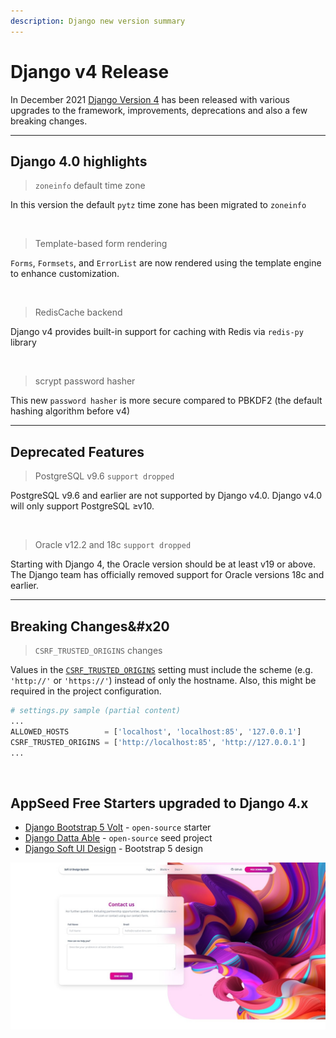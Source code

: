 ```yaml
---
description: Django new version summary
---
```


# Django v4 Release

In December 2021 [Django Version 4](https://docs.djangoproject.com/en/4.0/releases/4.0/) has been released with various upgrades to the framework, improvements, deprecations and also a few breaking changes.&#x20;

---

## Django 4.0 highlights

> `zoneinfo` default time zone

In this version the default `pytz` time zone has been migrated to `zoneinfo`&#x20;

<br />

> Template-based form rendering

`Forms`, `Formsets`, and `ErrorList` are now rendered using the template engine to enhance customization.

<br />

> RedisCache backend

Django v4 provides built-in support for caching with Redis via `redis-py` library

<br />

> scrypt password hasher

This new `password hasher` is more secure compared to PBKDF2 (the default hashing algorithm before v4)

---

## Deprecated Features

> PostgreSQL v9.6 `support dropped`

PostgreSQL v9.6 and earlier are not supported by Django v4.0. Django v4.0 will only support PostgreSQL ≥v10.

<br />

> Oracle v12.2 and 18c `support dropped`

Starting with Django 4, the Oracle version should be at least v19 or above. The Django team has officially removed support for Oracle versions 18c and earlier.

---

## Breaking Changes&#x20

> `CSRF_TRUSTED_ORIGINS` changes

Values in the [`CSRF_TRUSTED_ORIGINS`](https://docs.djangoproject.com/en/4.0/ref/settings/#std:setting-CSRF\_TRUSTED\_ORIGINS) setting must include the scheme (e.g. `'http://'` or `'https://'`) instead of only the hostname. Also, this might be required in the project configuration.&#x20;

```python
# settings.py sample (partial content)
...
ALLOWED_HOSTS        = ['localhost', 'localhost:85', '127.0.0.1']
CSRF_TRUSTED_ORIGINS = ['http://localhost:85', 'http://127.0.0.1']
...
```

<br />

## AppSeed Free Starters upgraded to Django 4.x

* [Django Bootstrap 5 Volt](https://github.com/app-generator/django-volt-dashboard) - `open-source` starter&#x20;
* [Django Datta Able](https://appseed.us/admin-dashboards/django-datta-able) - `open-source` seed project
* [Django Soft UI Design](https://appseed.us/product/django-soft-ui-design-system) - Bootstrap 5 design&#x20;

![Soft UI Design - Django 4 Starter ](../../.gitbook/assets/soft-ui-design-system-contact.jpg)
